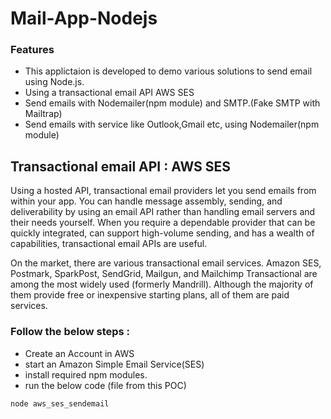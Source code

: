 # Mail-App-Nodejs
### Features
- This applictaion is developed to demo various solutions to send email using Node.js.
- Using a transactional email API AWS SES
- Send emails with Nodemailer(npm module) and SMTP.(Fake SMTP with Mailtrap)
- Send emails with service like Outlook,Gmail etc, using Nodemailer(npm module)
## Transactional email API : AWS SES

Using a hosted API, transactional email providers let you send emails from within your app. You can handle message assembly, sending, and deliverability by using an email API rather than handling email servers and their needs yourself. When you require a dependable provider that can be quickly integrated, can support high-volume sending, and has a wealth of capabilities, transactional email APIs are useful.

On the market, there are various transactional email services. Amazon SES, Postmark, SparkPost, SendGrid, Mailgun, and Mailchimp Transactional are among the most widely used (formerly Mandrill). Although the majority of them provide free or inexpensive starting plans, all of them are paid services.

### Follow the below steps :
- Create an Account in AWS
- start an Amazon Simple Email Service(SES)
- install required npm modules.
- run the below code (file from this POC)

`node aws_ses_sendemail`
